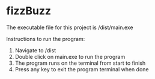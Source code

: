 # fizzBuzz

The executable file for this project is /dist/main.exe

Instructions to run the program:

1. Navigate to /dist
2. Double click on main.exe to run the program
3. The program runs on the terminal from start to finish
4. Press any key to exit the program terminal when done